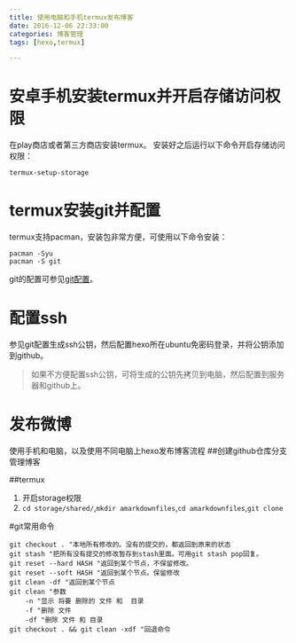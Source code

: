 ```yaml
---
title: 使用电脑和手机termux发布博客
date: 2016-12-06 22:33:00
categories: 博客管理
tags: [hexo,termux]

---
```


# 安卓手机安装termux并开启存储访问权限
在play商店或者第三方商店安装termux。
安装好之后运行以下命令开启存储访问权限：
```
termux-setup-storage
```

# termux安装git并配置
termux支持pacman，安装包非常方便，可使用以下命令安装：
```
pacman -Syu
pacman -S git
```
git的配置可参见[git配置](http://qz757.github.io/2016/12/05/git%E9%85%8D%E7%BD%AE/)。

# 配置ssh
参见git配置生成ssh公钥，然后配置hexo所在ubuntu免密码登录，并将公钥添加到github。
> 如果不方便配置ssh公钥，可将生成的公钥先拷贝到电脑，然后配置到服务器和github上。

# 发布微博
使用手机和电脑，以及使用不同电脑上hexo发布博客流程
##创建github仓库分支管理博客

##termux
1. 开启storage权限
2. `cd storage/shared/`,`mkdir amarkdownfiles`,`cd amarkdownfiles`,`git clone`

#git常用命令
```
git checkout . "本地所有修改的。没有的提交的，都返回到原来的状态
git stash "把所有没有提交的修改暂存到stash里面。可用git stash pop回复。
git reset --hard HASH "返回到某个节点，不保留修改。
git reset --soft HASH "返回到某个节点。保留修改
git clean -df "返回到某个节点
git clean "参数
    -n "显示 将要 删除的 文件 和  目录
    -f "删除 文件
    -df "删除 文件 和 目录
git checkout . && git clean -xdf "回退命令
```